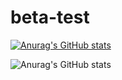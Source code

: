# beta-test

[![Anurag's GitHub stats](https://github-readme-stats.vercel.app/api?username=callmenikk)](https://github.com/anuraghazra/github-readme-stats)

![Anurag's GitHub stats](https://github-readme-stats.vercel.app/api?username=callmenikk&show_icons=true)
